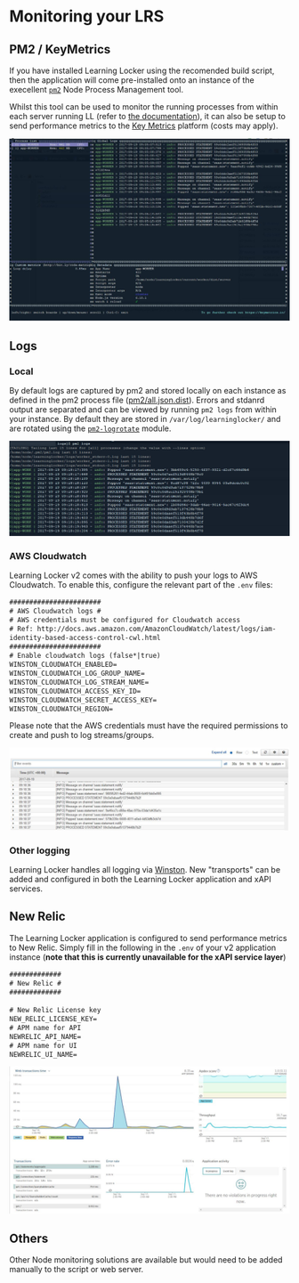 ---
---

# Monitoring your LRS

## PM2 / KeyMetrics

If you have installed Learning Locker using the recomended build script, then the application will come pre-installed onto an instance of the execellent [`pm2`](http://pm2.keymetrics.io/) Node Process Management tool.

Whilst this tool can be used to monitor the running processes from within each server running LL (refer to [the documentation](http://pm2.keymetrics.io/docs/usage/monitoring/)), it can also be setup to send performance metrics to the [Key Metrics](http://docs.keymetrics.io/) platform (costs may apply).

![PM2 Monitoring](../images/pm2-monit.jpg "PM2 Monitoring")


## Logs

### Local

By default logs are captured by pm2 and stored locally on each instance as defined in the pm2 process file  ([pm2/all.json.dist](https://github.com/LearningLocker/learninglocker_v2/blob/master/pm2/all.json.dist)). Errors and stdanrd output are separated and can be viewed by running `pm2 logs` from within your instance. By default they are stored in `/var/log/learninglocker/` and are rotated using the [`pm2-logrotate`](https://github.com/pm2-hive/pm2-logrotate) module.

![PM2 Logs](../images/pm2-logs.jpg "PM2 Logs")

### AWS Cloudwatch
Learning Locker v2 comes with the ability to push your logs to AWS Cloudwatch. To enable this, configure the relevant part of the `.env` files:

```
#######################
# AWS Cloudwatch logs #
# AWS credentials must be configured for Cloudwatch access
# Ref: http://docs.aws.amazon.com/AmazonCloudWatch/latest/logs/iam-identity-based-access-control-cwl.html
#######################
# Enable cloudwatch logs (false*|true)
WINSTON_CLOUDWATCH_ENABLED=
WINSTON_CLOUDWATCH_LOG_GROUP_NAME=
WINSTON_CLOUDWATCH_LOG_STREAM_NAME=
WINSTON_CLOUDWATCH_ACCESS_KEY_ID=
WINSTON_CLOUDWATCH_SECRET_ACCESS_KEY=
WINSTON_CLOUDWATCH_REGION=
```

Please note that the AWS credentials must have the required permissions to create and push to log streams/groups.

![Cloudwatch Logs](../images/cloudwatch-logs.jpg "Cloudwatch Logs")

### Other logging

Learning Locker handles all logging via [Winston](https://www.npmjs.com/package/winston). New "transports" can be added and configured in both the Learning Locker application and xAPI services.


## New Relic

The Learning Locker application is configured to send performance metrics to New Relic. Simply fill in the following in the `.env` of your v2 application instance (**note that this is currently unavailable for the xAPI service layer**)

```
#############
# New Relic #
#############

# New Relic License key
NEW_RELIC_LICENSE_KEY=
# APM name for API
NEWRELIC_API_NAME=
# APM name for UI
NEWRELIC_UI_NAME=
```

![New Relic](../images/newrelic.jpg "New Relic")

## Others

Other Node monitoring solutions are available but would need to be added manually to the script or web server.

